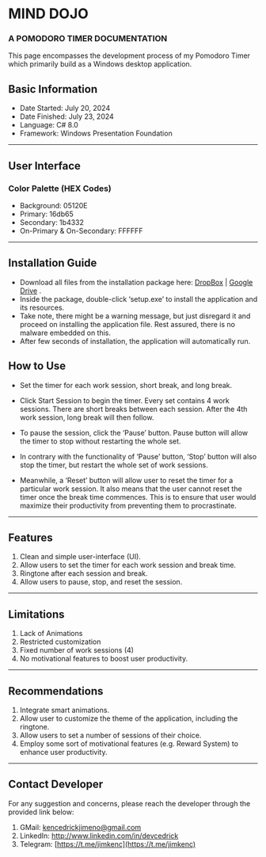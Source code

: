 # MIND DOJO

### A POMODORO TIMER DOCUMENTATION

This page encompasses the development process of my Pomodoro Timer which primarily build as a Windows desktop application.

## Basic Information

- Date Started: July 20, 2024
- Date Finished: July 23, 2024
- Language: C# 8.0
- Framework: Windows Presentation Foundation

---

## **User Interface**

### Color Palette (HEX Codes)

- Background: 05120E
- Primary: 16db65
- Secondary: 1b4332
- On-Primary & On-Secondary: FFFFFF

---

## Installation Guide

- Download all files from the installation package here: [DropBox](https://www.dropbox.com/scl/fo/ezt0dv9m2bq996ua7ux4s/AIwCc96DLE7jmPo55ABbKJY?rlkey=zaqz633w3eu6o8t4pau527vwz&st=vgt8tifd&dl=0) | [Google Drive](https://drive.google.com/drive/folders/1Xh5bJMRGzAZu8rHqCHkgJxnYuueFHteJ?usp=sharing) .
- Inside the package, double-click ‘setup.exe’ to install the application and its resources.
- Take note, there might be a warning message, but just disregard it and proceed on installing the application file. Rest assured, there is no malware embedded on this.
- After few seconds of installation, the application will automatically run.

## How to Use

- Set the timer for each work session, short break, and long break.

- Click Start Session to begin the timer. Every set contains 4 work sessions. There are short breaks between each session. After the 4th work session, long break will then follow.

- To pause the session, click the ‘Pause’ button. Pause button will allow the timer to stop without restarting the whole set.

- In contrary with the functionality of ‘Pause’ button, ‘Stop’ button will also stop the timer, but restart the whole set of work sessions.

- Meanwhile, a ‘Reset’ button will allow user to reset the timer for a particular work session. It also means that the user cannot reset the timer once the break time commences. This is to ensure that user would maximize their productivity from preventing them to procrastinate.

---

## Features

1. Clean and simple user-interface (UI).
2. Allow users to set the timer for each work session and break time. 
3. Ringtone after each session and break.
4. Allow users to pause, stop, and reset the session.

---

## Limitations

1. Lack of Animations
2. Restricted customization
3. Fixed number of work sessions (4)
4. No motivational features to boost user productivity.

---

## Recommendations

1. Integrate smart animations.
2. Allow user to customize the theme of the application, including the ringtone.
3. Allow users to set a  number of sessions of their choice.
4. Employ some sort of motivational features (e.g. Reward System) to enhance user productivity.

---

## Contact Developer

For any suggestion and concerns, please reach the developer through the provided link below:

1. GMail: [kencedrickjimeno@gmail.com](mailto:kencedrickjimeno@gmail.com)
2. LinkedIn: http://www.linkedin.com/in/devcedrick
3. Telegram: [https://t.me/jimkenc](https://t.me/jimkenc)
